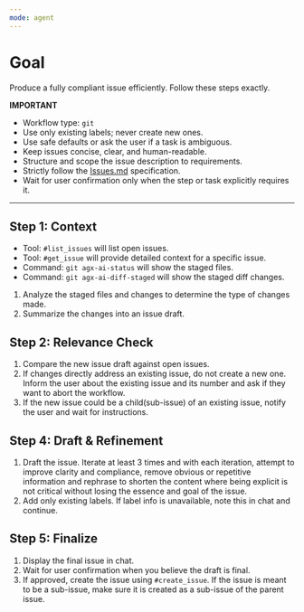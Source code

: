 ```yaml
---
mode: agent
---
```

# Goal
Produce a fully compliant issue efficiently. Follow these steps exactly.

**IMPORTANT**
- Workflow type: `git`
- Use only existing labels; never create new ones.
- Use safe defaults or ask the user if a task is ambiguous.
- Keep issues concise, clear, and human-readable.
- Structure and scope the issue description to requirements.
- Strictly follow the [Issues.md](../../../docs/conventions/Issues.md) specification.
- Wait for user confirmation only when the step or task explicitly requires it.

---

## Step 1: Context
- Tool: `#list_issues` will list open issues.
- Tool: `#get_issue` will provide detailed context for a specific issue.
- Command: `git agx-ai-status` will show the staged files.
- Command: `git agx-ai-diff-staged` will show the staged diff changes.
1. Analyze the staged files and changes to determine the type of changes made.
2. Summarize the changes into an issue draft.

## Step 2: Relevance Check
1. Compare the new issue draft against open issues.
2. If changes directly address an existing issue, do not create a new one.
   Inform the user about the existing issue and its number and ask if they want to abort the workflow.
3. If the new issue could be a child(sub-issue) of an existing issue, notify the user and wait for instructions.

## Step 4: Draft & Refinement
1. Draft the issue. Iterate at least 3 times and with each iteration, attempt to improve clarity and compliance,
remove obvious or repetitive information and rephrase to shorten the content where being explicit is not critical
without losing the essence and goal of the issue.
2. Add only existing labels. If label info is unavailable, note this in chat and continue.

## Step 5: Finalize
1. Display the final issue in chat.
2. Wait for user confirmation when you believe the draft is final.
3. If approved, create the issue using `#create_issue`.
   If the issue is meant to be a sub-issue, make sure it is created as a sub-issue of the parent issue.

